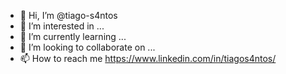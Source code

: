 - 👋 Hi, I’m @tiago-s4ntos
- 👀 I’m interested in ...
- 🌱 I’m currently learning ...
- 💞️ I’m looking to collaborate on ...
- 📫 How to reach me https://www.linkedin.com/in/tiagos4ntos/

<!---
tiago-s4ntos/tiago-s4ntos is a ✨ special ✨ repository because its `README.md` (this file) appears on your GitHub profile.
You can click the Preview link to take a look at your changes.
--->

